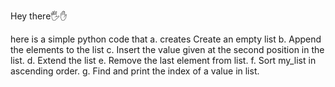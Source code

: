 Hey there🖐✋

here is a simple python code that 
   a. creates Create an empty list 
   b. Append the  elements to the list
   c. Insert the value given at the second position in the list.
   d. Extend the list
   e. Remove the last element from list.
   f. Sort my_list in ascending order.
   g. Find and print the index of a value in list. 
